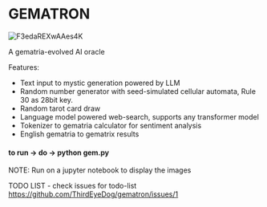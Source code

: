 # GEMATRON
![F3edaREXwAAes4K](https://github.com/ThirdEyeDog/gematron/assets/140479281/64636a3e-8529-43df-ad86-4241dbc4bfa5)

A gematria-evolved AI oracle 


Features:
- Text input to mystic generation powered by LLM
- Random number generator with seed-simulated cellular automata, Rule 30 as 28bit key.
- Random tarot card draw
- Language model powered web-search, supports any transformer model
- Tokenizer to gematria calculator for sentiment analysis
- English gematria to gematrix results



#### to run -> do -> python gem.py 

NOTE: Run on a jupyter notebook to display the images

TODO LIST -  check issues for todo-list https://github.com/ThirdEyeDog/gematron/issues/1


  
  
